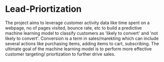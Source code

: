 # Lead-Priortization
The project aims to leverage customer activity data like time spent on a webpage, no of pages visited, bounce rate, etc to build a predictive machine learning model to classify customers as 'likely to convert' and 'not likely to convert'. Conversion is a term in sales/marekting which can include several actions like purchasing items, adding items to cart, subscribing. The ultimate goal of the machine learning model is to perform more effective customer targeting/ priortization to further drive sales.
